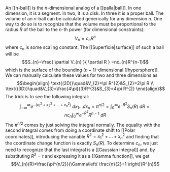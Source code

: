 An [[n-ball]] is the $n$-dimensional analog of a [[palla|ball]]. In one dimension, it is a segment. In two, it is a disk. In three it is a proper ball. The volume of an $n$-ball can be calculated generically for any dimension $n$. One way to do so is to recognize that the volume must be proportional to the radius $R$ of the ball to the $n$-th power (for dimensional constraints):
$$V_{n}=c_{n}R^{n}$$
where $c_{n}$ is some scaling constant. The [[Superficie|surface]] of such a ball will be
$$S_{n}=\frac{ \partial V_{n} }{ \partial R } =nc_{n}R^{n-1}$$
which is the surface of the bounding $(n-1)$-dimensional [[hypersphere]]. We can manually calculate these values for two and three dimensions as
$$\begin{align}
\text{(2D)}\quad&V_{2}=\pi R^{2}&S_{2}=2\pi R \\
\text{(3D)}\quad&V_{3}=\frac{4\pi}{3}R^{3}&S_{3}=4\pi R^{2}
\end{align}$$
The trick is to see the following integral:
$$\int_{-\infty}^{\infty} e^{-(x_{1}^{2}+x_{2}^{2}+\ldots+x_{n}^{2})} \ dx_{1}\ldots dx_{n}=\pi^{n/2}=\int_{0}^{\infty}e^{-R^{2}}S_{n}(R)\ dR=nc_{n}\int_{0}^{\infty}e^{-R^{2}}R^{n-1}\ dR$$
The $\pi^{n/2}$ comes by just solving the integral normally. The equality with the second integral comes from doing a coordinate shift to [[Polar coordinates]], introducing the variable $R^{2}=x_{1}^{2}+\ldots+x_{n}^{2}$ and finding that the coordinate change function is exactly $S_{n}(R)$. To determine $c_{n}$, we just need to recognize that the last integral is a [[Gaussian integral]] and, by substituting $R^{2}=t$ and expressing it as a [[Gamma function]], we get
$$V_{n}(R)=\frac{\pi^{n/2}}{\Gamma\left( \frac{n}{2}+1 \right)}R^{n}$$
